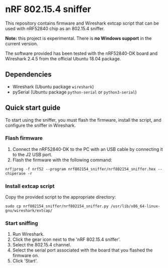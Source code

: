 # nRF 802.15.4 sniffer

This repository contains firmware and Wireshark extcap script that can be used with nRF52840 chip as an 802.15.4 sniffer.

__Note:__ this project is experimental. There is __no Windows support__ in the current version.

The software provided has been tested with the nRF52840-DK board and Wireshark 2.4.5 from the official Ubuntu 18.04 package.

## Dependencies
* Wireshark (Ubuntu package `wireshark`)
* pySerial (Ubuntu package `python-serial` or `python3-serial`)

## Quick start guide

To start using the sniffer, you must flash the firmware, install the script, and configure the sniffer in Wireshark.

### Flash firmware
1. Connect the nRF52840-DK to the PC with an USB cable by connecting it to the J2 USB port.
2. Flash the firmware with the following command:
```
nrfjprog -f nrf52 --program nrf802154_sniffer/nrf802154_sniffer.hex --chiperase -r
```

### Install extcap script
Copy the provided script to the appropriate directory:
```
sudo cp nrf802154_sniffer/nrf802154_sniffer.py /usr/lib/x86_64-linux-gnu/wireshark/extcap/
```

### Start sniffing
1. Run Wireshark.
2. Click the gear icon next to the 'nRF 802.15.4 sniffer'.
3. Select the 802.15.4 channel.
4. Select the serial port associated with the board that you flashed the firmware on.
5. Click 'Start'.
